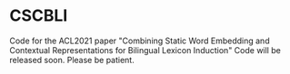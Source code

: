 # CSCBLI
Code for the ACL2021 paper "Combining Static Word Embedding and Contextual Representations for Bilingual Lexicon Induction"
Code will be released soon. Please be patient.
